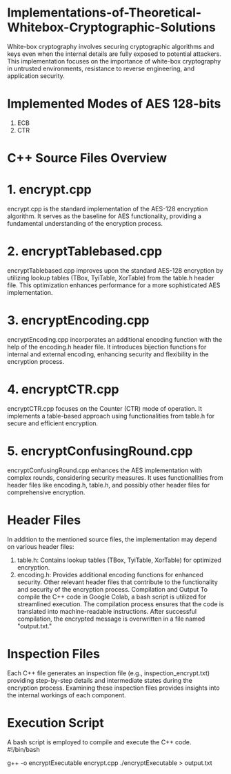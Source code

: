 # Implementations-of-Theoretical-Whitebox-Cryptographic-Solutions

White-box cryptography involves securing cryptographic algorithms and keys even when the internal details are fully exposed to potential attackers. This implementation focuses on the importance of white-box cryptography in untrusted environments, resistance to reverse engineering, and application security.

# Implemented Modes of AES 128-bits
1. ECB
2. CTR

# C++ Source Files Overview
# 1. encrypt.cpp
encrypt.cpp is the standard implementation of the AES-128 encryption algorithm. It serves as the baseline for AES functionality, providing a fundamental understanding of the encryption process.

# 2. encryptTablebased.cpp
encryptTablebased.cpp improves upon the standard AES-128 encryption by utilizing lookup tables (TBox, TyiTable, XorTable) from the table.h header file. This optimization enhances performance for a more sophisticated AES implementation.

# 3. encryptEncoding.cpp
encryptEncoding.cpp incorporates an additional encoding function with the help of the encoding.h header file. It introduces bijection functions for internal and external encoding, enhancing security and flexibility in the encryption process.

# 4. encryptCTR.cpp
encryptCTR.cpp focuses on the Counter (CTR) mode of operation. It implements a table-based approach using functionalities from table.h for secure and efficient encryption.

# 5. encryptConfusingRound.cpp
encryptConfusingRound.cpp enhances the AES implementation with complex rounds, considering security measures. It uses functionalities from header files like encoding.h, table.h, and possibly other header files for comprehensive encryption.

# Header Files
In addition to the mentioned source files, the implementation may depend on various header files:

1. table.h: Contains lookup tables (TBox, TyiTable, XorTable) for optimized encryption.
2. encoding.h: Provides additional encoding functions for enhanced security.
Other relevant header files that contribute to the functionality and security of the encryption process.
Compilation and Output
To compile the C++ code in Google Colab, a bash script is utilized for streamlined execution. The compilation process ensures that the code is translated into machine-readable instructions. After successful compilation, the encrypted message is overwritten in a file named "output.txt."

# Inspection Files
Each C++ file generates an inspection file (e.g., inspection_encrypt.txt) providing step-by-step details and intermediate states during the encryption process. Examining these inspection files provides insights into the internal workings of each component.


# Execution Script
A bash script is employed to compile and execute the C++ code. 
#!/bin/bash

g++ -o encryptExecutable encrypt.cpp
./encryptExecutable > output.txt
